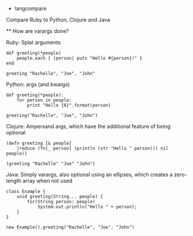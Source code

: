 * langcompare

Compare Ruby to Python, Clojure and Java

** How are varargs done?

Ruby: Splat arguments

    def greeting(*people)
        people.each { |person| puts "Hello #{person}!" }
    end

    greeting "Rachelle", "Joe", "John"

Python: args (and kwargs)

    def greeting(*people):
        for person in people:
            print "Hello {0}".format(person)

    greeting("Rachelle", "Joe", "John")

Clojure: Ampersand args, which have the additional feature of being optional

    (defn greeting [& people]
        (reduce (fn[_ person] (println (str "Hello " person))) nil people))

    (greeting "Rachelle" "Joe" "John")

Java: Simply varargs, also optional using an ellipses, which creates a zero-length array when not used 

    class Example {
        void greeting(String... people) {
            for(String person: people)
                System.out.println("Hello " + person);
        }
    }

    new Example().greeting("Rachelle", "Joe", "John")
